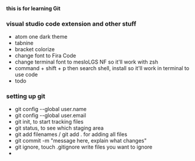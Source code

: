 #### this is for learning Git


### visual studio code extension and other stuff
- atom one dark theme
- tabnine
- bracket colorize
- change font to Fira Code
- change terminal font to mesloLGS NF so it'll work with zsh
- command + shift + p then search shell, install so it'll work in terminal to use code
- todo

### setting up git
- git config --global user.name 
- git config --global user.email
- git init, to start tracking files
- git status, to see which staging area
- git add filenames / git add . for adding all files
- git commit -m "message here, explain what changes"
- git ignore, touch .gitignore write files you want to ignore
- 